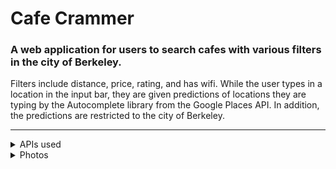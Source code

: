 # Cafe Crammer
### A web application for users to search cafes with various filters in the city of Berkeley.
<div> 
  Filters include distance, price, rating, and has wifi. 
  While the user types in a location in the input bar, they are given predictions of locations they are typing by 
  the Autocomplete library from the Google Places API. In addition, the predictions are restricted to the city of Berkeley.
</div>
<hr>
<details>
  <summary>
    APIs used
  </summary>
  <ul>
      <li>Yelp API</li>
      <li>Google Places API</li>
    </ul>
</details>
<details>
  <summary>
    Photos
  </summary>
  
  ![Home Page](https://github.com/octaviolomeli/Cafe-Crammer/blob/main/home.jpeg?raw=true)
</details>


